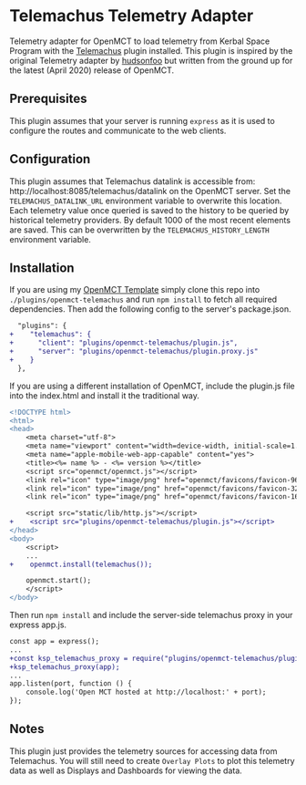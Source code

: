 # Telemachus Telemetry Adapter
Telemetry adapter for OpenMCT to load telemetry from Kerbal Space Program with the [Telemachus](https://github.com/KSP-Telemachus/Telemachus) plugin installed. This plugin is inspired by the original Telemetry adapter by [hudsonfoo](https://github.com/hudsonfoo/kerbal-openmct) but written from the ground up for the latest (April 2020) release of OpenMCT.

## Prerequisites
This plugin assumes that your server is running `express` as it is used to configure the routes and communicate to the web clients.

## Configuration
This plugin assumes that Telemachus datalink is accessible from: http://localhost:8085/telemachus/datalink on the OpenMCT server. Set the `TELEMACHUS_DATALINK_URL` environment variable to overwrite this location. Each telemetry value once queried is saved to the history to be queried by historical telemetry providers. By default 1000 of the most recent elements are saved. This can be overwritten by the `TELEMACHUS_HISTORY_LENGTH` environment variable.

## Installation
If you are using my [OpenMCT Template](https://github.com/qkmaxware/openmct-template.git) simply clone this repo into `./plugins/openmct-telemachus` and run `npm install` to fetch all required dependencies. Then add the following config to the server's package.json.
```diff
  "plugins": {
+    "telemachus": {
+      "client": "plugins/openmct-telemachus/plugin.js",
+      "server": "plugins/openmct-telemachus/plugin.proxy.js"
+    }
  },
```

If you are using a different installation of OpenMCT, include the plugin.js file into the index.html and install it the traditional way.
```diff
<!DOCTYPE html>
<html>
<head>
    <meta charset="utf-8">
    <meta name="viewport" content="width=device-width, initial-scale=1.0, maximum-scale=1.0, user-scalable=0, shrink-to-fit=no">
    <meta name="apple-mobile-web-app-capable" content="yes">
    <title><%= name %> - <%= version %></title>
    <script src="openmct/openmct.js"></script>
    <link rel="icon" type="image/png" href="openmct/favicons/favicon-96x96.png" sizes="96x96" type="image/x-icon">
    <link rel="icon" type="image/png" href="openmct/favicons/favicon-32x32.png" sizes="32x32" type="image/x-icon">
    <link rel="icon" type="image/png" href="openmct/favicons/favicon-16x16.png" sizes="16x16" type="image/x-icon">

    <script src="static/lib/http.js"></script>
+    <script src="plugins/openmct-telemachus/plugin.js"></script>
</head>
<body>
    <script>
    ...
+    openmct.install(telemachus());

    openmct.start();
    </script>
</body>
```
Then run `npm install` and include the server-side telemachus proxy in your express app.js.
```diff
const app = express();
...
+const ksp_telemachus_proxy = require("plugins/openmct-telemachus/plugin.proxy");
+ksp_telemachus_proxy(app);
...
app.listen(port, function () {
    console.log('Open MCT hosted at http://localhost:' + port);
});
```

## Notes
This plugin just provides the telemetry sources for accessing data from Telemachus. You will still need to create `Overlay Plots` to plot this telemetry data as well as Displays and Dashboards for viewing the data. 